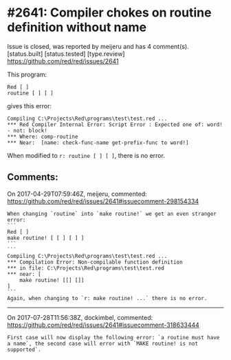
#2641: Compiler chokes on routine definition without name
================================================================================
Issue is closed, was reported by meijeru and has 4 comment(s).
[status.built] [status.tested] [type.review]
<https://github.com/red/red/issues/2641>

This program:
```
Red [ ]
routine [ ] [ ]
```
gives this error:
```
Compiling C:\Projects\Red\programs\test\test.red ...
*** Red Compiler Internal Error: Script Error : Expected one of: word! - not: block! 
*** Where: comp-routine 
*** Near:  [name: check-func-name get-prefix-func to word!] 
```
When modified to `r: routine [ ] [ ]`, there is no error.


Comments:
--------------------------------------------------------------------------------

On 2017-04-29T07:59:46Z, meijeru, commented:
<https://github.com/red/red/issues/2641#issuecomment-298154334>

    When changing `routine` into `make routine!` we get an even stranger error:
    ```
    Red [ ]
    make routine! [ [ ] [ ] ]
    ```
    ```
    Compiling C:\Projects\Red\programs\test\test.red ...
    *** Compilation Error: Non-compilable function definition 
    *** in file: C:\Projects\Red\programs\test\test.red
    *** near: [
        make routine! [[] []]
    ]
    ```
    Again, when changing to `r: make routine! ...` there is no error.

--------------------------------------------------------------------------------

On 2017-07-28T11:56:38Z, dockimbel, commented:
<https://github.com/red/red/issues/2641#issuecomment-318633444>

    First case will now display the following error: `a routine must have a name`, the second case will error with `MAKE routine! is not supported`.

